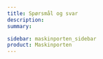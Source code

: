 ```yaml
---
title: Spørsmål og svar
description:
summary:

sidebar: maskinporten_sidebar
product: Maskinporten
---
```


